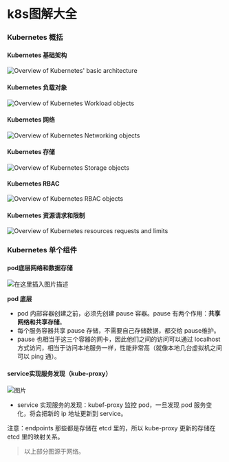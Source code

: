 # k8s图解大全

### Kubernetes 概括

#### Kubernetes 基础架构

![Overview of Kubernetes' basic architecture](https://agou-images.oss-cn-qingdao.aliyuncs.com/others/k8s-architecture.svg)

#### Kubernetes 负载对象

![Overview of Kubernetes Workload objects](https://agou-images.oss-cn-qingdao.aliyuncs.com/others/k8s-workloads-20220509101507789.svg)

#### Kubernetes 网络

![Overview of Kubernetes Networking objects](https://agou-images.oss-cn-qingdao.aliyuncs.com/others/k8s-network.svg)

#### Kubernetes 存储

![Overview of Kubernetes Storage objects](https://agou-images.oss-cn-qingdao.aliyuncs.com/others/k8s-storage.svg)



#### Kubernetes RBAC

![Overview of Kubernetes RBAC objects](https://agou-images.oss-cn-qingdao.aliyuncs.com/others/k8s-rbac-20220509102242675.svg)

#### Kubernetes 资源请求和限制

![Overview of Kubernetes resources requests and limits](https://agou-images.oss-cn-qingdao.aliyuncs.com/others/k8s-resources.svg)

### Kubernetes 单个组件

#### pod底层网络和数据存储

![在这里插入图片描述](https://agou-images.oss-cn-qingdao.aliyuncs.com/others/watermark,type_ZmFuZ3poZW5naGVpdGk,shadow_10,text_aHR0cHM6Ly9ibG9nLmNzZG4ubmV0L3FxXzQzMjgwODE4,size_16,color_FFFFFF,t_70.png)



**pod 底层**

- pod 内部容器创建之前，必须先创建 pause 容器。pause 有两个作用：**共享网络和共享存储**。
- 每个服务容器共享 pause 存储，不需要自己存储数据，都交给 pause维护。
- pause 也相当于这三个容器的网卡，因此他们之间的访问可以通过 localhost 方式访问，相当于访问本地服务一样，性能非常高（就像本地几台虚拟机之间可以 ping 通）。

#### service实现服务发现（kube-proxy）

![图片](https://agou-images.oss-cn-qingdao.aliyuncs.com/others/640-20220509090419888.png)



- service 实现服务的发现：kubef-proxy 监控 pod，一旦发现 pod 服务变化，将会把新的 ip 地址更新到 service。

注意：endpoints 那些都是存储在 etcd 里的，所以 kube-proxy 更新的存储在 etcd 里的映射关系。

> 以上部分图源于网络。

